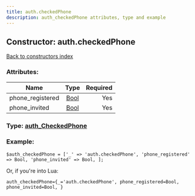 ```yaml
---
title: auth.checkedPhone
description: auth_checkedPhone attributes, type and example
---
```

## Constructor: auth.checkedPhone  
[Back to constructors index](index.md)



### Attributes:

| Name     |    Type       | Required |
|----------|:-------------:|---------:|
|phone\_registered|[Bool](../types/Bool.md) | Yes|
|phone\_invited|[Bool](../types/Bool.md) | Yes|



### Type: [auth\_CheckedPhone](../types/auth_CheckedPhone.md)


### Example:

```
$auth_checkedPhone = ['_' => 'auth.checkedPhone', 'phone_registered' => Bool, 'phone_invited' => Bool, ];
```  

Or, if you're into Lua:  


```
auth_checkedPhone={_='auth.checkedPhone', phone_registered=Bool, phone_invited=Bool, }

```


